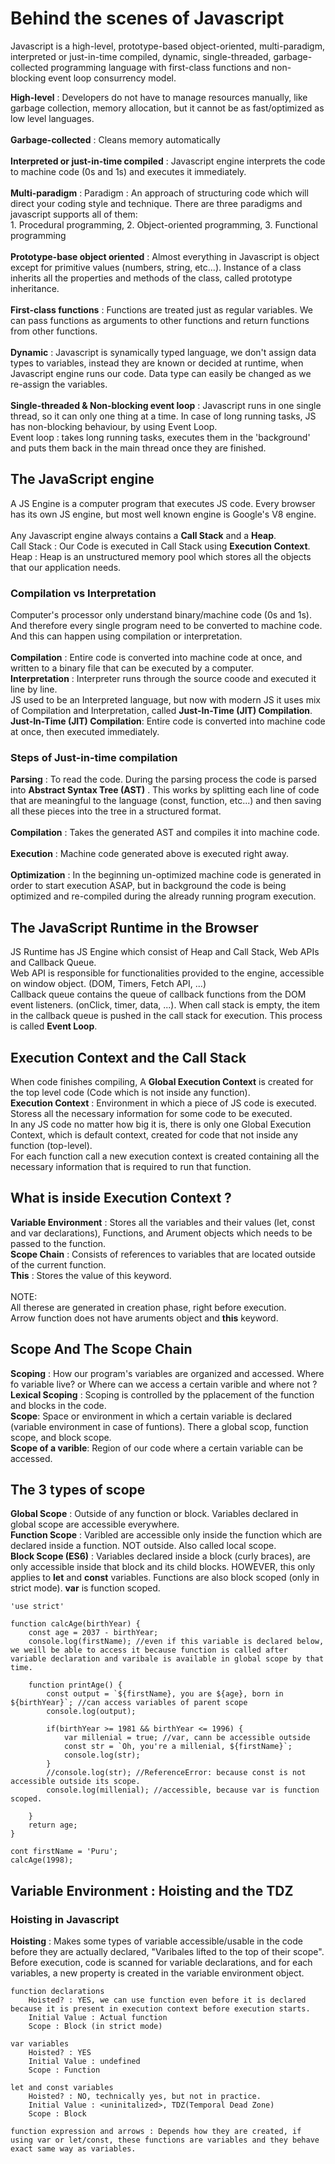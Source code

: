 # Behind the scenes of Javascript

Javascript is a high-level, prototype-based object-oriented, multi-paradigm, interpreted or just-in-time compiled, dynamic, single-threaded, garbage-collected programming language with first-class functions and non-blocking event loop consurrency model.

**High-level** : Developers do not have to manage resources manually, like garbage collection, memory allocation, but it cannot be as fast/optimized as low level languages.
<br><br>
**Garbage-collected** : Cleans memory automatically
<br><br>
**Interpreted or just-in-time compiled** : Javascript engine interprets the code to machine code (0s and 1s) and executes it immediately.
<br><br>
**Multi-paradigm** : Paradigm : An approach of structuring code which will direct your coding style and technique. There are three paradigms and javascript supports all of them: <br> 1. Procedural programming, 2. Object-oriented programming, 3. Functional programming
<br><br>
**Prototype-base object oriented** : Almost everything in Javascript is object except for primitive values (numbers, string, etc...). Instance of a class inherits all the properties and methods of the class, called prototype inheritance.
<br><br>
**First-class functions** : Functions are treated just as regular variables. We can pass functions as arguments to other functions and return functions from other functions.
<br><br>
**Dynamic** : Javascript is synamically typed language, we don't assign data types to variables, instead they are known or decided at runtime, when Javascript engine runs our code. Data type can easily be changed as we re-assign the variables.
<br><br>
**Single-threaded & Non-blocking event loop** : Javascript runs in one single thread, so it can only one thing at a time. In case of long running tasks, JS has non-blocking behaviour, by using Event Loop.
<br>
Event loop : takes long running tasks, executes them in the 'background' and puts them back in the main thread once they are finished.

## The JavaScript engine

A JS Engine is a computer program that executes JS code. Every browser has its own JS engine, but most well known engine is Google's V8 engine.
<br><br>
Any Javascript engine always contains a **Call Stack** and a **Heap**.
<br>
Call Stack : Our Code is executed in Call Stack using **Execution Context**.
<br>
Heap : Heap is an unstructured memory pool which stores all the objects that our application needs.

### Compilation vs Interpretation

Computer's processor only understand binary/machine code (0s and 1s). And therefore every single program need to be converted to machine code. And this can happen using compilation or interpretation.
<br><br>
**Compilation** : Entire code is converted into machine code at once, and written to a binary file that can be executed by a computer. <br>
**Interpretation** : Interpreter runs through the source coode and executed it line by line.<br>
JS used to be an Interpreted language, but now with modern JS it uses mix of Compilation and Interpretation, called **Just-In-Time (JIT) Compilation**.
<br>
**Just-In-Time (JIT) Compilation**: Entire code is converted into machine code at once, then executed immediately.

### Steps of Just-in-time compilation

**Parsing** : To read the code. During the parsing process the code is parsed into **Abstract Syntax Tree (AST)** . This works by splitting each line of code that are meaningful to the language (const, function, etc...) and then saving all these pieces into the tree in a structured format.<br><br>
**Compilation** : Takes the generated AST and compiles it into machine code. <br><br>
**Execution** : Machine code generated above is executed right away. <br><br>
**Optimization** : In the beginning un-optimized machine code is generated in order to start execution ASAP, but in background the code is being optimized and re-compiled during the already running program execution.

## The JavaScript Runtime in the Browser

JS Runtime has JS Engine which consist of Heap and Call Stack, Web APIs and Callback Queue. <br>
Web API is responsible for functionalities provided to the engine, accessible on window object. (DOM, Timers, Fetch API, ...) <br>
Callback queue contains the queue of callback functions from the DOM event listeners. (onClick, timer, data, ...). When call stack is empty, the item in the callback queue is pushed in the call stack for execution. This process is called **Event Loop**.

## Execution Context and the Call Stack

When code finishes compiling, A **Global Execution Context** is created for the top level code (Code which is not inside any function).
<br>
**Execution Context** : Environment in which a piece of JS code is executed. Storess all the necessary information for some code to be executed.
<br>
In any JS code no matter how big it is, there is only one Global Execution Context, which is default context, created for code that not inside any function (top-level).
<br>
For each function call a new execution context is created containing all the necessary information that is required to run that function.

## What is inside Execution Context ?

**Variable Environment** : Stores all the variables and their values (let, const and var declarations), Functions, and Arument objects which needs to be passed to the function.
<br>
**Scope Chain** : Consists of references to variables that are located outside of the current function.
<br>
**This** : Stores the value of this keyword.
<br><br>
NOTE: <br>
All therese are generated in creation phase, right before execution. <br>
Arrow function does not have aruments object and **this** keyword.

## Scope And The Scope Chain

**Scoping** : How our program's variables are organized and accessed. Where fo variable live? or Where can we access a certain varible and where not ? <br>
**Lexical Scoping** : Scoping is controlled by the pplacement of the function and blocks in the code. <br>
**Scope**: Space or environment in which a certain variable is declared (variable environment in case of funtions). There a global scop, function scope, and block scope. <br>
**Scope of a varible**: Region of our code where a certain variable can be accessed. <br>

## The 3 types of scope

**Global Scope** : Outside of any function or block. Variables declared in global scope are accessible everywhere. <br>
**Function Scope** : Varibled are accessible only inside the function which are declared inside a function. NOT outside. Also called local scope. <br>
**Block Scope (ES6)** : Variables declared inside a block (curly braces), are only accessible inside that block and its child blocks. HOWEVER, this only applies to **let** and **const** variables. Functions are also block scoped (only in strict mode). **var** is function scoped.

```
'use strict'

function calcAge(birthYear) {
    const age = 2037 - birthYear;
    console.log(firstName); //even if this variable is declared below, we weill be able to access it because function is called after variable declaration and varibale is available in global scope by that time.

    function printAge() {
        const output = `${firstName}, you are ${age}, born in ${birthYear}`; //can access variables of parent scope
        console.log(output);

        if(birthYear >= 1981 && birthYear <= 1996) {
            var millenial = true; //var, cann be accessible outside
            const str = `Oh, you're a millenial, ${firstName}`;
            console.log(str);
        }
        //console.log(str); //ReferenceError: because const is not accessible outside its scope.
        console.log(millenial); //accessible, because var is function scoped.

    }
    return age;
}

cont firstName = 'Puru';
calcAge(1998);
```

## Variable Environment : Hoisting and the TDZ

### Hoisting in Javascript

**Hoisting** : Makes some types of variable accessible/usable in the code before they are actually declared, "Varibales lifted to the top of their scope". <br>
Before execution, code is scanned for variable declarations, and for each variables, a new property is created in the variable environment object.

```
function declarations
    Hoisted? : YES, we can use function even before it is declared because it is present in execution context before execution starts.
    Initial Value : Actual function
    Scope : Block (in strict mode)

var variables
    Hoisted? : YES
    Initial Value : undefined
    Scope : Function

let and const variables
    Hoisted? : NO, technically yes, but not in practice.
    Initial Value : <uninitalized>, TDZ(Temporal Dead Zone)
    Scope : Block

function expression and arrows : Depends how they are created, if using var or let/const, these functions are variables and they behave exact same way as variables.
```
